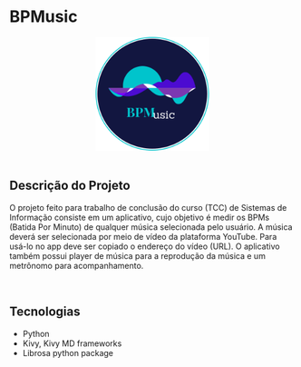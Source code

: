 # BPMusic
<div align="center">
<img src="https://github.com/GabsLima19/BPMusic/blob/main/logo-oficial.png" height="200px" width="200px">
</div>

<br>

## Descrição do Projeto
O projeto feito para trabalho de conclusão do curso (TCC) de Sistemas de Informação consiste em um aplicativo, cujo objetivo é medir os BPMs (Batida Por Minuto) de qualquer música selecionada pelo usuário. 
A música deverá ser selecionada por meio de vídeo da plataforma YouTube. Para usá-lo no app deve ser copiado o endereço do vídeo (URL). 
O aplicativo também possui player de música para a reprodução da música e um metrônomo para acompanhamento. 


<br>

## Tecnologias
- Python
- Kivy, Kivy MD frameworks
- Librosa python package

<br>
